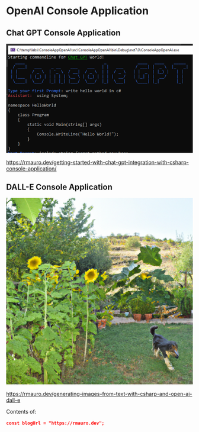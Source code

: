 # OpenAI Console Application

## Chat GPT Console Application

![Chat GPT Console Application](/imgs/ChatGPT-banner.png)

https://rmauro.dev/getting-started-with-chat-gpt-integration-with-csharp-console-application/

## DALL-E Console Application

![DALL-E Console Application](/imgs/DALL-E-banner.png)

https://rmauro.dev/generating-images-from-text-with-csharp-and-open-ai-dall-e
 
 Contents of:
 
 ```json
 const blogUrl = "https://rmauro.dev";
```
